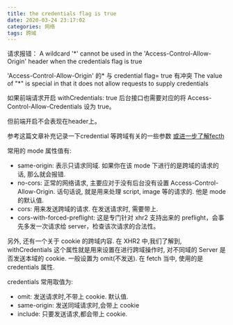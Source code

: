 ```yaml
---
title: the credentials flag is true
date: 2020-03-24 23:17:02
categories: 网络
tags: 跨域
---
```


请求报错：
A wildcard '\*' cannot be used in the 'Access-Control-Allow-Origin' header when the credentials flag is true

'Access-Control-Allow-Origin' 的\* 与 credential flag= true 有冲突 
The value of "\*" is special in that it does not allow requests to supply credentials

如果前端请求开启 withCredentials: true 后台接口也需要对应的将 Access-Control-Allow-Credentials 设为 true。

但前端开启不会表现在header上。

参考这篇文章补充记录一下credential 等跨域有关的一些参数
[或进一步了解fecth](https://www.cnblogs.com/libin-1/p/6815525.html)

常用的 mode 属性值有:
 - same-origin: 表示只请求同域. 如果你在该 mode 下进行的是跨域的请求的话, 那么就会报错.
 - no-cors: 正常的网络请求, 主要应对于没有后台没有设置 Access-Control-Allow-Origin. 话句话说, 就是用来处理 script, image 等的请求的. 他是 mode 的默认值.
 - cors: 用来发送跨域的请求. 在发送请求时, 需要带上.
 - cors-with-forced-preflight: 这是专门针对 xhr2 支持出来的 preflight，会事先多发一次请求给 server，检查该次请求的合法性。


另外, 还有一个关于 cookie 的跨域内容. 在 XHR2 中,我们了解到, withCredentials 这个属性就是用来设置在进行跨域操作时, 对不同域的 Server 是否发送本域的 cookie. 一般设置为 omit(不发送). 在 fetch 当中, 使用的是 credentials 属性.

credentials 常用取值为:
 - omit: 发送请求时,不带上 cookie. 默认值.
 - same-origin: 发送同域请求时,会带上 cookie
 - include: 只要发送请求,都会带上 cookie.
